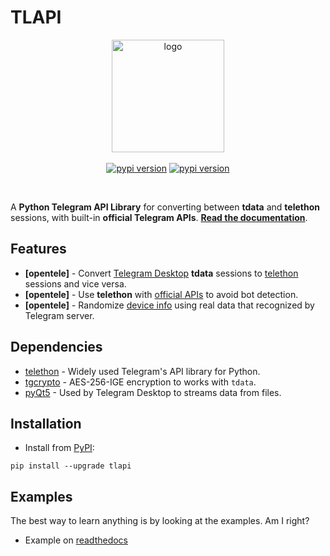 <!-- vim: syntax=Markdown -->

# TLAPI

<p align="center">
<img src="https://raw.githubusercontent.com/thedemons/opentele/main/opentele.png" alt="logo" width="180"/>
<br><br>
<a href="https://github.com/thedemons/opentele"><img alt="pypi version" src="https://img.shields.io/badge/fork-opentele-blue
"/></a>
<a href="https://github.com/hashemdalijeh/"><img alt="pypi version" src="https://img.shields.io/badge/customize-HashemDalijeh-red
"/></a>


</p>

<br>

A **Python Telegram API Library** for converting between **tdata** and **telethon** sessions, with built-in **official Telegram APIs**. [**Read the documentation**](https://opentele.readthedocs.io/en/latest/documentation/telegram-desktop/tdesktop/).

## Features
- **[opentele]** - Convert [Telegram Desktop](https://github.com/telegramdesktop/tdesktop) **tdata** sessions to [telethon](https://github.com/LonamiWebs/Telethon) sessions and vice versa.
- **[opentele]** - Use **telethon** with [official APIs](#authorization) to avoid bot detection.
- **[opentele]** - Randomize [device info](https://opentele.readthedocs.io/en/latest/documentation/authorization/api/#generate) using real data that recognized by Telegram server.

## Dependencies

- [telethon](https://github.com/LonamiWebs/Telethon) - Widely used Telegram's API library for Python.
- [tgcrypto](https://github.com/pyrogram/tgcrypto) - AES-256-IGE encryption to works with `tdata`.
- [pyQt5](https://www.riverbankcomputing.com/software/pyqt/) - Used by Telegram Desktop to streams data from files.

## Installation
- Install from [PyPI](https://pypi.org/project/tlapi/):
```pip title="pip"
pip install --upgrade tlapi
```

## Examples
The best way to learn anything is by looking at the examples. Am I right?

- Example on [readthedocs](https://opentele.readthedocs.io/en/latest/examples/)
